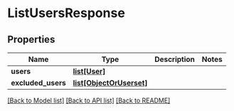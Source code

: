 # ListUsersResponse


## Properties
Name | Type | Description | Notes
------------ | ------------- | ------------- | -------------
**users** | [**list[User]**](User.md) |  | 
**excluded_users** | [**list[ObjectOrUserset]**](ObjectOrUserset.md) |  | 

[[Back to Model list]](../README.md#documentation-for-models) [[Back to API list]](../README.md#documentation-for-api-endpoints) [[Back to README]](../README.md)


